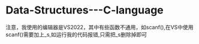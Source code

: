 # Data-Structures---C-language
注意，我使用的编辑器是VS2022，其中有些函数不通用，如scanf(),在VS中使用scanf()需要加上_s,如运行我的代码报错,只需把_s删除掉即可
